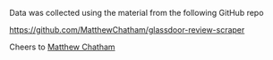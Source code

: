 Data was collected using the material from the following GitHub repo

https://github.com/MatthewChatham/glassdoor-review-scraper

Cheers to <a href="https://www.matthewchatham.com/" target="_blank">Matthew Chatham</a>